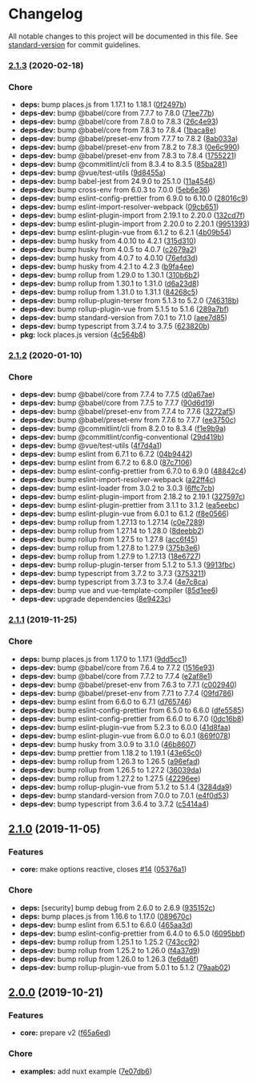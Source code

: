 # Changelog

All notable changes to this project will be documented in this file. See [standard-version](https://github.com/conventional-changelog/standard-version) for commit guidelines.

### [2.1.3](https://github.com/Gomah/vue-places/compare/v2.1.2...v2.1.3) (2020-02-18)


### Chore

* **deps:** bump places.js from 1.17.1 to 1.18.1 ([0f2497b](https://github.com/Gomah/vue-places/commit/0f2497b24edce7641d26a868d8cf060fafe9ae11))
* **deps-dev:** bump @babel/core from 7.7.7 to 7.8.0 ([71ee77b](https://github.com/Gomah/vue-places/commit/71ee77b6981096017085403c9be6e81fa1b93a05))
* **deps-dev:** bump @babel/core from 7.8.0 to 7.8.3 ([26c4e93](https://github.com/Gomah/vue-places/commit/26c4e93bfb78bda923e6c38027a17394bf832b90))
* **deps-dev:** bump @babel/core from 7.8.3 to 7.8.4 ([1baca8e](https://github.com/Gomah/vue-places/commit/1baca8e58dd20df81bf4f6e60ece5a489798cf63))
* **deps-dev:** bump @babel/preset-env from 7.7.7 to 7.8.2 ([8ab033a](https://github.com/Gomah/vue-places/commit/8ab033a9cea2fbe31405af4eeeb7442595960465))
* **deps-dev:** bump @babel/preset-env from 7.8.2 to 7.8.3 ([0e6c990](https://github.com/Gomah/vue-places/commit/0e6c990d0fab7d716630c1bb743365a58982babd))
* **deps-dev:** bump @babel/preset-env from 7.8.3 to 7.8.4 ([1755221](https://github.com/Gomah/vue-places/commit/1755221c3439e915f55666a7f52665f039dd7d25))
* **deps-dev:** bump @commitlint/cli from 8.3.4 to 8.3.5 ([85ba281](https://github.com/Gomah/vue-places/commit/85ba281447637d11fa361dbda4b3961fb8eecb76))
* **deps-dev:** bump @vue/test-utils ([9d8455a](https://github.com/Gomah/vue-places/commit/9d8455af4de7e1d64c4b0ba45efe95ccb6dbb3ef))
* **deps-dev:** bump babel-jest from 24.9.0 to 25.1.0 ([11a4546](https://github.com/Gomah/vue-places/commit/11a4546ca6a5c1e8945f71c66ea27930ccd59f6a))
* **deps-dev:** bump cross-env from 6.0.3 to 7.0.0 ([5eb6e36](https://github.com/Gomah/vue-places/commit/5eb6e36290fe3009ad8d8dde32f304a64c05c745))
* **deps-dev:** bump eslint-config-prettier from 6.9.0 to 6.10.0 ([28016c9](https://github.com/Gomah/vue-places/commit/28016c9a7bf04408adeea9f7a73cc48d0438aa27))
* **deps-dev:** bump eslint-import-resolver-webpack ([09cb651](https://github.com/Gomah/vue-places/commit/09cb6519b47ad9072dd428992fafc3150f0b51d8))
* **deps-dev:** bump eslint-plugin-import from 2.19.1 to 2.20.0 ([132cd7f](https://github.com/Gomah/vue-places/commit/132cd7f7f90c084eabe0dae00a6abe26131183b3))
* **deps-dev:** bump eslint-plugin-import from 2.20.0 to 2.20.1 ([9951393](https://github.com/Gomah/vue-places/commit/9951393f631a432801eda40fd8352f9eb4e2ed49))
* **deps-dev:** bump eslint-plugin-vue from 6.1.2 to 6.2.1 ([4b09b54](https://github.com/Gomah/vue-places/commit/4b09b54cf20a513ec76d4b6545534db8af0bb7b7))
* **deps-dev:** bump husky from 4.0.10 to 4.2.1 ([315d310](https://github.com/Gomah/vue-places/commit/315d310c8d224834744ff944661b283715f17ae3))
* **deps-dev:** bump husky from 4.0.5 to 4.0.7 ([c2679a2](https://github.com/Gomah/vue-places/commit/c2679a26e53b62e365592e77743d8d046cf3950a))
* **deps-dev:** bump husky from 4.0.7 to 4.0.10 ([76efd3d](https://github.com/Gomah/vue-places/commit/76efd3d539e41f3bfca48b85e3dfbb1244bfcd88))
* **deps-dev:** bump husky from 4.2.1 to 4.2.3 ([b9fa4ee](https://github.com/Gomah/vue-places/commit/b9fa4eee2db9f80e2e575988c75b7048880eda53))
* **deps-dev:** bump rollup from 1.29.0 to 1.30.1 ([310b6b2](https://github.com/Gomah/vue-places/commit/310b6b2f437cb8b9a7c3edd35a715d668bd4477f))
* **deps-dev:** bump rollup from 1.30.1 to 1.31.0 ([d6a23d8](https://github.com/Gomah/vue-places/commit/d6a23d809a54b7ef45f9607c293594e7d5661c8a))
* **deps-dev:** bump rollup from 1.31.0 to 1.31.1 ([84268c5](https://github.com/Gomah/vue-places/commit/84268c5904304d880ac8de6e3372dcd8f390832a))
* **deps-dev:** bump rollup-plugin-terser from 5.1.3 to 5.2.0 ([746318b](https://github.com/Gomah/vue-places/commit/746318babe159cd84954b8853cf4ab4f6d214791))
* **deps-dev:** bump rollup-plugin-vue from 5.1.5 to 5.1.6 ([289a7bf](https://github.com/Gomah/vue-places/commit/289a7bfd25bc3ac3a1f7a58bccada7aff2fad3fe))
* **deps-dev:** bump standard-version from 7.0.1 to 7.1.0 ([aee7d85](https://github.com/Gomah/vue-places/commit/aee7d85d84f5724f680f2b1a96a81fa8113d8fdc))
* **deps-dev:** bump typescript from 3.7.4 to 3.7.5 ([623820b](https://github.com/Gomah/vue-places/commit/623820bef736a198fd921ebdf730f1d0ea384717))
* **pkg:** lock places.js version ([4c564b8](https://github.com/Gomah/vue-places/commit/4c564b8b5a85bca832b6e9683acc1d28dbfea7ea))

### [2.1.2](https://github.com/Gomah/vue-places/compare/v2.1.1...v2.1.2) (2020-01-10)


### Chore

* **deps-dev:** bump @babel/core from 7.7.4 to 7.7.5 ([d0a67ae](https://github.com/Gomah/vue-places/commit/d0a67ae9cb3a1de2d33e449255d2e31ae61524e4))
* **deps-dev:** bump @babel/core from 7.7.5 to 7.7.7 ([90d6d19](https://github.com/Gomah/vue-places/commit/90d6d1915638fe8d394a19e32df907c2825ab10a))
* **deps-dev:** bump @babel/preset-env from 7.7.4 to 7.7.6 ([3272af5](https://github.com/Gomah/vue-places/commit/3272af534fb2b3aa49c246377e83ad82dd8c8bc0))
* **deps-dev:** bump @babel/preset-env from 7.7.6 to 7.7.7 ([ee3750c](https://github.com/Gomah/vue-places/commit/ee3750cb31faee213da0390b314a5413afaf77d0))
* **deps-dev:** bump @commitlint/cli from 8.2.0 to 8.3.4 ([f1e9b9a](https://github.com/Gomah/vue-places/commit/f1e9b9aab3bb2516c406b951ba4d43e00dae6e27))
* **deps-dev:** bump @commitlint/config-conventional ([29d419b](https://github.com/Gomah/vue-places/commit/29d419bbff2de476750c1c7847bf9feca315780d))
* **deps-dev:** bump @vue/test-utils ([4f7d4a1](https://github.com/Gomah/vue-places/commit/4f7d4a19ded1a749f8cbb130db7b55e62dfab28d))
* **deps-dev:** bump eslint from 6.7.1 to 6.7.2 ([04b9442](https://github.com/Gomah/vue-places/commit/04b9442563cf5f53268636d1cbe459e61fbe7825))
* **deps-dev:** bump eslint from 6.7.2 to 6.8.0 ([87c7106](https://github.com/Gomah/vue-places/commit/87c710661faec70121d78fb7ad7cea37f2d14832))
* **deps-dev:** bump eslint-config-prettier from 6.7.0 to 6.9.0 ([48842c4](https://github.com/Gomah/vue-places/commit/48842c4060aa8fb057dd9f682931a3232d4fa279))
* **deps-dev:** bump eslint-import-resolver-webpack ([a22ff4c](https://github.com/Gomah/vue-places/commit/a22ff4c34526bb49a7b418c9c644617a9b3a7585))
* **deps-dev:** bump eslint-loader from 3.0.2 to 3.0.3 ([6ffc7cb](https://github.com/Gomah/vue-places/commit/6ffc7cb57b9e312be5ec5ae9c73a7deae668dc66))
* **deps-dev:** bump eslint-plugin-import from 2.18.2 to 2.19.1 ([327597c](https://github.com/Gomah/vue-places/commit/327597c69d7f2a0781ccd540cdf1f22ff39095e4))
* **deps-dev:** bump eslint-plugin-prettier from 3.1.1 to 3.1.2 ([ea5eebc](https://github.com/Gomah/vue-places/commit/ea5eebc2103b2371cbf37e5857add10a8878a1f9))
* **deps-dev:** bump eslint-plugin-vue from 6.0.1 to 6.1.2 ([f8e0566](https://github.com/Gomah/vue-places/commit/f8e0566dca13dcaba5b733b8f9f74a88077d0d98))
* **deps-dev:** bump rollup from 1.27.13 to 1.27.14 ([c0e7289](https://github.com/Gomah/vue-places/commit/c0e7289bc82dc89c0ee28c583c5fabdbbb987578))
* **deps-dev:** bump rollup from 1.27.14 to 1.28.0 ([8deebb2](https://github.com/Gomah/vue-places/commit/8deebb2248465af87149c47bea8e11fdd516e2a9))
* **deps-dev:** bump rollup from 1.27.5 to 1.27.8 ([acc6f45](https://github.com/Gomah/vue-places/commit/acc6f456f6aff0c8ee27b78bf3891a32ed762a3d))
* **deps-dev:** bump rollup from 1.27.8 to 1.27.9 ([375b3e6](https://github.com/Gomah/vue-places/commit/375b3e6df8a33bf7dd584dbb1ab027d4eca69b25))
* **deps-dev:** bump rollup from 1.27.9 to 1.27.13 ([18e6727](https://github.com/Gomah/vue-places/commit/18e6727adbc55e00adeed58e6380b1a351153956))
* **deps-dev:** bump rollup-plugin-terser from 5.1.2 to 5.1.3 ([9913fbc](https://github.com/Gomah/vue-places/commit/9913fbc7b01821a7745dd413335bac56effec788))
* **deps-dev:** bump typescript from 3.7.2 to 3.7.3 ([3753211](https://github.com/Gomah/vue-places/commit/37532118d2c00f988e16059951d10d40e380586b))
* **deps-dev:** bump typescript from 3.7.3 to 3.7.4 ([4e7c8ca](https://github.com/Gomah/vue-places/commit/4e7c8ca6307708c38486fddd4d1ac5516fd53e8f))
* **deps-dev:** bump vue and vue-template-compiler ([85d1ee6](https://github.com/Gomah/vue-places/commit/85d1ee65c3cdc0fbd1ae55112810431d749743a2))
* **deps-dev:** upgrade dependencies ([8e9423c](https://github.com/Gomah/vue-places/commit/8e9423c460c7688e5b642b65ad1c4c007222f190))

### [2.1.1](https://github.com/Gomah/vue-places/compare/v2.1.0...v2.1.1) (2019-11-25)


### Chore

* **deps:** bump places.js from 1.17.0 to 1.17.1 ([9dd5cc1](https://github.com/Gomah/vue-places/commit/9dd5cc173021d3bc33df3e648256a97fd6a38984))
* **deps-dev:** bump @babel/core from 7.6.4 to 7.7.2 ([1516e93](https://github.com/Gomah/vue-places/commit/1516e93d16b8c4e489a150fdb556c2a568a83b33))
* **deps-dev:** bump @babel/core from 7.7.2 to 7.7.4 ([e2af8e1](https://github.com/Gomah/vue-places/commit/e2af8e13affab6909034a36b8db55095d1300c8b))
* **deps-dev:** bump @babel/preset-env from 7.6.3 to 7.7.1 ([c002940](https://github.com/Gomah/vue-places/commit/c00294007c3c310d9033478e870887d6f8b497e9))
* **deps-dev:** bump @babel/preset-env from 7.7.1 to 7.7.4 ([09fd786](https://github.com/Gomah/vue-places/commit/09fd786e086f1bd9bc816877f5b5cd47dd2e65a9))
* **deps-dev:** bump eslint from 6.6.0 to 6.7.1 ([d765746](https://github.com/Gomah/vue-places/commit/d7657460be815b3aeee287643d8797e838af192e))
* **deps-dev:** bump eslint-config-prettier from 6.5.0 to 6.6.0 ([dfe5585](https://github.com/Gomah/vue-places/commit/dfe5585a949b9e8b5b373e64d6d2690129917906))
* **deps-dev:** bump eslint-config-prettier from 6.6.0 to 6.7.0 ([0dc16b8](https://github.com/Gomah/vue-places/commit/0dc16b8c34d759a74fc9c07d380b1e52776bb30c))
* **deps-dev:** bump eslint-plugin-vue from 5.2.3 to 6.0.0 ([41d8faa](https://github.com/Gomah/vue-places/commit/41d8faa65ba4025464c2e096eca452a5b9fddb6e))
* **deps-dev:** bump eslint-plugin-vue from 6.0.0 to 6.0.1 ([869f078](https://github.com/Gomah/vue-places/commit/869f078e5d9c4ac456b93691e095c897f48a2897))
* **deps-dev:** bump husky from 3.0.9 to 3.1.0 ([46b8607](https://github.com/Gomah/vue-places/commit/46b8607000cdf8b7b9917a600c68d0a19f0772fe))
* **deps-dev:** bump prettier from 1.18.2 to 1.19.1 ([43e65c0](https://github.com/Gomah/vue-places/commit/43e65c08945afad21f348199166c6b4e29558ce5))
* **deps-dev:** bump rollup from 1.26.3 to 1.26.5 ([a96efad](https://github.com/Gomah/vue-places/commit/a96efad17db08615b6cb71c9d00b2921aa7107f3))
* **deps-dev:** bump rollup from 1.26.5 to 1.27.2 ([36039da](https://github.com/Gomah/vue-places/commit/36039dadee666c729726553daa78f637bd8f91d6))
* **deps-dev:** bump rollup from 1.27.2 to 1.27.5 ([42296ee](https://github.com/Gomah/vue-places/commit/42296ee7de01f683b0655d00526db7def8059ca0))
* **deps-dev:** bump rollup-plugin-vue from 5.1.2 to 5.1.4 ([3284da9](https://github.com/Gomah/vue-places/commit/3284da956f80906564720de0c8b36b78c92683f1))
* **deps-dev:** bump standard-version from 7.0.0 to 7.0.1 ([e4f0d53](https://github.com/Gomah/vue-places/commit/e4f0d537e3fe31b794f3c6d9cb43ef6fe1f5f394))
* **deps-dev:** bump typescript from 3.6.4 to 3.7.2 ([c5414a4](https://github.com/Gomah/vue-places/commit/c5414a434c0bb1987616ad55325fbd8e8a6f9bb1))

## [2.1.0](https://github.com/Gomah/vue-places/compare/v2.0.0...v2.1.0) (2019-11-05)


### Features

* **core:** make options reactive, closes [#14](https://github.com/Gomah/vue-places/issues/14) ([05376a1](https://github.com/Gomah/vue-places/commit/05376a1451ae40f123139dcfb58a8588d113623b))


### Chore

* **deps:** [security] bump debug from 2.6.0 to 2.6.9 ([935152c](https://github.com/Gomah/vue-places/commit/935152c897806330aae316f6a303fb88786f5206))
* **deps:** bump places.js from 1.16.6 to 1.17.0 ([089670c](https://github.com/Gomah/vue-places/commit/089670c11864eb9d1cd4789cbf77cf61347ccb24))
* **deps-dev:** bump eslint from 6.5.1 to 6.6.0 ([465aa3d](https://github.com/Gomah/vue-places/commit/465aa3d9958e4c5f9a53e478dcf83dca28e39a96))
* **deps-dev:** bump eslint-config-prettier from 6.4.0 to 6.5.0 ([6095bbf](https://github.com/Gomah/vue-places/commit/6095bbfafee39f30a8be7c779547d3340e0c3ecc))
* **deps-dev:** bump rollup from 1.25.1 to 1.25.2 ([743cc92](https://github.com/Gomah/vue-places/commit/743cc921d1b4b499d8cdae4ac493aae036407e18))
* **deps-dev:** bump rollup from 1.25.2 to 1.26.0 ([f4a37d9](https://github.com/Gomah/vue-places/commit/f4a37d9c49e5ac35350a371f752f5ba84436facc))
* **deps-dev:** bump rollup from 1.26.0 to 1.26.3 ([fe6da6f](https://github.com/Gomah/vue-places/commit/fe6da6fb18329a44ca3b71da0c2cacc48251f8db))
* **deps-dev:** bump rollup-plugin-vue from 5.0.1 to 5.1.2 ([79aab02](https://github.com/Gomah/vue-places/commit/79aab02010e2b129ab2835980b66f9b06060239f))

## [2.0.0](https://github.com/Gomah/vue-places/compare/v1.1.0...v2.0.0) (2019-10-21)


### Features

* **core:** prepare v2 ([f65a6ed](https://github.com/Gomah/vue-places/commit/f65a6ede297eb07480dfc10b1be2634a8cebb96d))


### Chore

* **examples:** add nuxt example ([7e07db6](https://github.com/Gomah/vue-places/commit/7e07db6d5dd74caa6f52891afabd7d9e36a14099))
